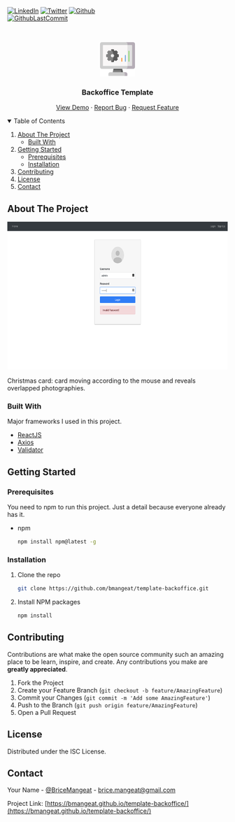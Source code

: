 [![LinkedIn][linkedin-shield]][linkedin-url]
[![Twitter][twitter-shield]][twitter-url]
[![Github][github-shield]][github-url]
<br />
[![GithubLastCommit][last-commit-shield]][last-commit-url]



<!-- PROJECT LOGO -->
<br />
<p align="center">
  <a href="https://github.com/bmangeat/template-backoffice">
    <img src=".github/img/logo.png" alt="Logo" width="80" height="80">
  </a>

<h3 align="center">Backoffice Template</h3>

  <p align="center">
    <a href="https://bmangeat.github.io/template-backoffice/">View Demo</a>
    ·
    <a href="https://github.com/bmangeat/template-backoffice/issues">Report Bug</a>
    ·
    <a href="https://github.com/bmangeat/template-backoffice/issues">Request Feature</a>
  </p>



<!-- TABLE OF CONTENTS -->
<details open="open">
  <summary>Table of Contents</summary>
  <ol>
    <li>
      <a href="#about-the-project">About The Project</a>
      <ul>
        <li><a href="#built-with">Built With</a></li>
      </ul>
    </li>
    <li>
      <a href="#getting-started">Getting Started</a>
      <ul>
        <li><a href="#prerequisites">Prerequisites</a></li>
        <li><a href="#installation">Installation</a></li>
      </ul>
    </li>
    <li><a href="#contributing">Contributing</a></li>
    <li><a href="#license">License</a></li>
    <li><a href="#contact">Contact</a></li>
  </ol>
</details>



<!-- ABOUT THE PROJECT -->

## About The Project

<p align="center">
    <img src=".github/img/screenshot.png" alt="Screenshot" width="700" height="338">
</p>

Christmas card: card moving according to the mouse and reveals overlapped photographies.

### Built With

Major frameworks I used in this project.

* [ReactJS](https://reactjs.org/)
* [Axios](https://github.com/axios/axios)
* [Validator](https://github.com/validatorjs/validator.js)

<!-- GETTING STARTED -->

## Getting Started

### Prerequisites

You need to npm to run this project. Just a detail because everyone already has it.

* npm
  ```sh
  npm install npm@latest -g
  ```

### Installation

1. Clone the repo
   ```sh
   git clone https://github.com/bmangeat/template-backoffice.git
   ```
3. Install NPM packages
   ```sh
   npm install
   ```

<!-- CONTRIBUTING -->

## Contributing

Contributions are what make the open source community such an amazing place to be learn, inspire, and create. Any
contributions you make are **greatly appreciated**.

1. Fork the Project
2. Create your Feature Branch (`git checkout -b feature/AmazingFeature`)
3. Commit your Changes (`git commit -m 'Add some AmazingFeature'`)
4. Push to the Branch (`git push origin feature/AmazingFeature`)
5. Open a Pull Request

<!-- LICENSE -->

## License

Distributed under the ISC License.



<!-- CONTACT -->

## Contact

Your Name - [@BriceMangeat](https://twitter.com/BriceMangeat) - brice.mangeat@gmail.com

Project Link: [https://bmangeat.github.io/template-backoffice/](https://bmangeat.github.io/template-backoffice/)




<!-- MARKDOWN LINKS & IMAGES -->
<!-- https://www.markdownguide.org/basic-syntax/#reference-style-links -->

[linkedin-shield]: https://img.shields.io/badge/-LinkedIn-black.svg?style=for-the-badge&logo=linkedin&colorB=555

[linkedin-url]: https://www.linkedin.com/in/brice-mangeat-web-student/

[twitter-shield]: https://img.shields.io/twitter/follow/BriceMangeat?color=blue&label=Twitter&logo=Twitter&logoColor=white&style=for-the-badge

[twitter-url]: https://twitter.com/BriceMangeat

[github-shield]: https://img.shields.io/github/followers/bmangeat?color=lightgrey&label=Github&logo=github&style=for-the-badge

[github-url]: https://github.com/bmangeat

[last-commit-shield]: https://img.shields.io/github/last-commit/bmangeat/template-backoffice?color=yellow&style=for-the-badge

[last-commit-url]: https://github.com/bmangeat/template-backoffice/commits
